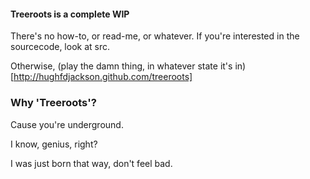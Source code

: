 #### Treeroots is a complete WIP

There's no how-to, or read-me, or whatever.  If you're interested in the sourcecode, look at src.

Otherwise, (play the damn thing, in whatever state it's in)[http://hughfdjackson.github.com/treeroots]


### Why 'Treeroots'?

Cause you're underground.

I know, genius, right?

I was just born that way, don't feel bad.